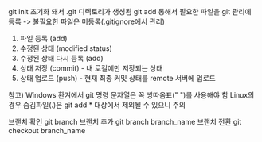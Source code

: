 git init 초기화 돼서 .git 디렉토리가 생성됨
git add 통해서 필요한 파일을 git 관리에 등록 -> 불필요한 파일은 미등록(.gitignore에서 관리)
  1) 파일 등록 (add)
  2) 수정된 상태 (modified status)
  3) 수정된 상태 다시 등록 (add)
  4) 상태 저장 (commit) - 내 로컬에만 저장되는 상태
  5) 상태 업로드 (push) - 현재 최종 커밋 상태를 remote 서버에 업로드
  
  참고)
  Windows 환겨에서 git 명령 문자열은 꼭 쌍따옴표(" ")를 사용해야 함
  Linux의 경우 숨김파일(.)은 git add * 대상에서 제외될 수 있으니 주의
  
  
브랜치 확인 git branch
브랜치 추가 git branch branch_name
브랜치 전환 git checkout branch_name 